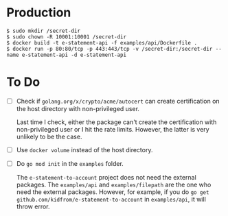 # Production

```
$ sudo mkdir /secret-dir
$ sudo chown -R 10001:10001 /secret-dir
$ docker build -t e-statement-api -f examples/api/Dockerfile .
$ docker run -p 80:80/tcp -p 443:443/tcp -v /secret-dir:/secret-dir --name e-statement-api -d e-statement-api
```

# To Do

- [ ] Check if `golang.org/x/crypto/acme/autocert` can create certification on the host directory with non-privileged user.

  Last time I check, either the package can't create the certification with non-privileged user or I hit the rate limits. However, the latter is very unlikely to be the case.

- [ ] Use `docker volume` instead of the host directory.
- [ ] Do `go mod init` in the `examples` folder.

  The `e-statement-to-account` project does not need the external packages. The `examples/api` and `examples/filepath` are the one who need the external packages. However, for example, if you do `go get github.com/kidfrom/e-statement-to-account` in `examples/api`, it will throw error.